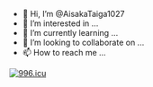 - 👋 Hi, I’m @AisakaTaiga1027
- 👀 I’m interested in ...
- 🌱 I’m currently learning ...
- 💞️ I’m looking to collaborate on ...
- 📫 How to reach me ...

<!---
AisakaTaiga1027/AisakaTaiga1027 is a ✨ special ✨ repository because its `README.md` (this file) appears on your GitHub profile.
You can click the Preview link to take a look at your changes.
--->
<a href="https://996.icu"><img src="https://img.shields.io/badge/link-996.icu-red.svg" alt="996.icu" /></a>
